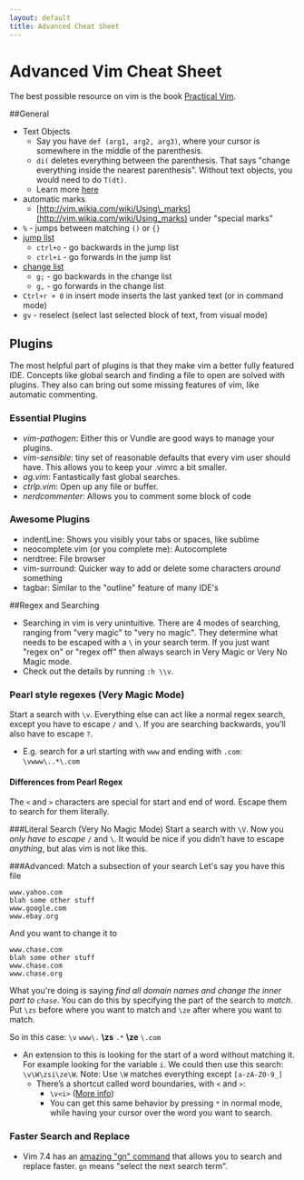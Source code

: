```yaml
---
layout: default
title: Advanced Cheat Sheet
---
```


# Advanced Vim Cheat Sheet
The best possible resource on vim is the book [Practical Vim](http://www.amazon.com/Practical-Vim-Thought-Pragmatic-Programmers/dp/1934356980).

##General

* Text Objects
	* Say you have `def (arg1, arg2, arg3)`, where your cursor is somewhere in the middle of the parenthesis.
    * `di(` deletes everything between the parenthesis. That says "change everything inside the nearest parenthesis". Without text objects, you would need to do `T(dt)`.
	* Learn more [here](http://blog.carbonfive.com/2011/10/17/vim-text-objects-the-definitive-guide/)
* automatic marks
    * [http://vim.wikia.com/wiki/Using\_marks](http://vim.wikia.com/wiki/Using_marks) under "special marks"
* `%` - jumps between matching `()` or `{}`
* [jump list](http://vim.wikia.com/wiki/Jumping_to_previously_visited_locations)
	* `ctrl+o` - go backwards in the jump list
	* `ctrl+i` - go forwards in the jump list
* [change list](http://vim.wikia.com/wiki/Jumping_to_previously_visited_locations)
	* `g;` - go backwards in the change list
    * `g,` - go forwards in the change list
* `Ctrl+r + 0` in insert mode inserts the last yanked text (or in command mode)
* `gv` - reselect (select last selected block of text, from visual mode)

## Plugins
The most helpful part of plugins is that they make vim a better fully featured IDE. Concepts like global search and finding a file to open are solved with plugins. They also can bring out some missing features of vim, like automatic commenting.

### Essential Plugins
* *vim-pathogen*: Either this or Vundle are good ways to manage your plugins.
* *vim-sensible*: tiny set of reasonable defaults that every vim user should have. This allows you to keep your .vimrc a bit smaller.
* *ag.vim*: Fantastically fast global searches.
* *ctrlp.vim*: Open up any file or buffer.
* *nerdcommenter*: Allows you to comment some block of code

### Awesome Plugins
* indentLine: Shows you visibly your tabs or spaces, like sublime
* neocomplete.vim (or you complete me): Autocomplete
* nerdtree: File browser
* vim-surround: Quicker way to add or delete some characters *around* something
* tagbar: Similar to the "outline" feature of many IDE's

##Regex and Searching
* Searching in vim is very unintuitive. There are 4 modes of searching, ranging from "very magic" to "very no magic". They determine what needs to be escaped with a `\` in your search term. If you just want "regex on" or "regex off" then always search in Very Magic or Very No Magic mode.
* Check out the details by running `:h \\v`.

### Pearl style regexes (Very Magic Mode)

Start a search with `\v`. Everything else can act like a normal regex search, except you have to escape `/` and `\`. If you are searching backwards, you’ll also have to escape `?`.

* E.g. search for a url starting with `www` and ending with `.com`: `\vwww\..*\.com`

#### Differences from Pearl Regex
The `<` and `>` characters are special for start and end of word. Escape them to search for them literally.

###Literal Search (Very No Magic Mode)
Start a search with `\V`. Now you *only have to escape* `/` and `\`. It would be nice if you didn't have to escape *anything*, but alas vim is not like this.

###Advanced: Match a subsection of your search
Let's say you have this file

```
www.yahoo.com
blah some other stuff
www.google.com
www.ebay.org
```
And you want to change it to

```
www.chase.com
blah some other stuff
www.chase.com
www.chase.org
```
What you're doing is saying *find all domain names and change the inner part to `chase`*. You can do this by specifying the part of the search to *match*.
Put `\zs` before where you want to match and `\ze` after where you want to match.
	
So in this case: `\v` `www\.` **\zs** `.*` **\ze** `\.com`

* An extension to this is looking for the start of a word without matching it. For example looking for the variable `i`. We could then use this search: `\v\W\zsi\ze\W`. Note: Use `\W` matches everything except `[a-zA-Z0-9_]`
	* There’s a shortcut called word boundaries, with `<` and `>`:
		* `\v<i>` ([More info](http://vim.wikia.com/wiki/Search_patterns))
        * You can get this same behavior by pressing `*` in normal mode, while having your cursor over the word you want to search.

### Faster Search and Replace
* Vim 7.4 has an [amazing "gn" command](http://vimcasts.org/episodes/operating-on-search-matches-using-gn/) that allows you to search and replace faster. `gn` means "select the next search term".



